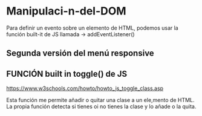 # Manipulaci-n-del-DOM

Para definir un evento sobre un elemento de HTML, podemos usar la función built-it de JS llamada -> addEventListener()

## Segunda versión del menú responsive 


## FUNCIÓN built in toggle() de JS

https://www.w3schools.com/howto/howto_js_toggle_class.asp

Esta función me permite añadir o quitar una clase a un ele,mento de HTML. La propia función detecta si tienes oi no tienes la clase y lo añade o la quita. 